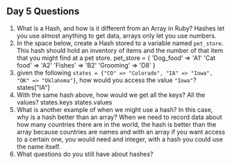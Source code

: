 ## Day 5 Questions

1. What is a Hash, and how is it different from an Array in Ruby?
Hashes let you use almost anything to get data, arrays only let you use numbers.
1. In the space below, create a Hash stored to a variable named `pet_store`.  This hash should hold an inventory of items and the number of that item that you might find at a pet store.
pet_store = {
  'Dog_food' => 'A1'
  'Cat food' => 'A2'
  'Fishes'   => 'B2'
  'Grooming' => 'D8'
}
1. given the following `states = {"CO" => "Colorado", "IA" => "Iowa", "OK" => "Oklahoma"}`, how would you access the value `"Iowa"`?
states["IA"]
1. With the same hash above, how would we get all the keys?  All the values?
states.keys states.values
1. What is another example of when we might use a hash?  In this case, why is a hash better than an array?
When we need to record data about how many countries there are in the world, the hash is better than the array because countries are names and with an array if you want access to a certain one, you would need and integer, with a hash you could use the name itself. 
1. What questions do you still have about hashes?
